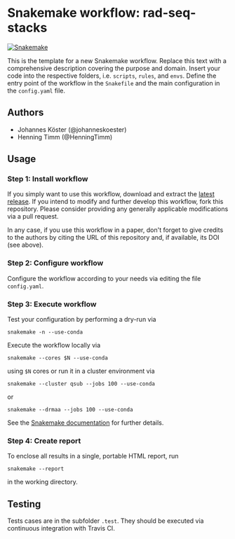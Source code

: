 # Snakemake workflow: rad-seq-stacks

[![Snakemake](https://img.shields.io/badge/snakemake-≥5.2.0-brightgreen.svg)](https://snakemake.bitbucket.io)

This is the template for a new Snakemake workflow. Replace this text with a comprehensive description covering the purpose and domain.
Insert your code into the respective folders, i.e. `scripts`, `rules`, and `envs`. Define the entry point of the workflow in the `Snakefile` and the main configuration in the `config.yaml` file.

## Authors

* Johannes Köster (@johanneskoester)
* Henning Timm (@HenningTimm)

## Usage

### Step 1: Install workflow

If you simply want to use this workflow, download and extract the [latest release](https://github.com/koesterlab/rad-seq-stacks/releases).
If you intend to modify and further develop this workflow, fork this repository. Please consider providing any generally applicable modifications via a pull request.

In any case, if you use this workflow in a paper, don't forget to give credits to the authors by citing the URL of this repository and, if available, its DOI (see above).

### Step 2: Configure workflow

Configure the workflow according to your needs via editing the file `config.yaml`.

### Step 3: Execute workflow

Test your configuration by performing a dry-run via

    snakemake -n --use-conda

Execute the workflow locally via

    snakemake --cores $N --use-conda

using `$N` cores or run it in a cluster environment via

    snakemake --cluster qsub --jobs 100 --use-conda

or

    snakemake --drmaa --jobs 100 --use-conda

See the [Snakemake documentation](https://snakemake.readthedocs.io) for further details.

### Step 4: Create report

To enclose all results in a single, portable HTML report, run

    snakemake --report
    
in the working directory.

## Testing

Tests cases are in the subfolder `.test`. They should be executed via continuous integration with Travis CI.

